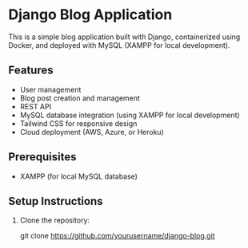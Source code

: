 # Django Blog Application

This is a simple blog application built with Django, containerized using Docker, and deployed with MySQL (XAMPP for local development).

## Features
- User management
- Blog post creation and management
- REST API
- MySQL database integration (using XAMPP for local development)
- Tailwind CSS for responsive design
- Cloud deployment (AWS, Azure, or Heroku)

## Prerequisites

- XAMPP (for local MySQL database)

## Setup Instructions

1. Clone the repository:
  
   git clone https://github.com/yourusername/django-blog.git
